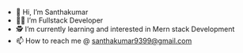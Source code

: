 - 👋 Hi, I’m Santhakumar
- 🧑‍💻 I’m Fullstack Developer
- 🕵️ I’m currently learning and interested in Mern stack Development 
- 📫 How to reach me @ santhakumar9399@gmail.com 
    
